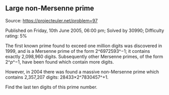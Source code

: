 Large non-Mersenne prime
------------------------

Source: https://projecteuler.net/problem=97

Published on Friday, 10th June 2005, 06:00 pm; Solved by 30990;
Difficulty rating: 5%

The first known prime found to exceed one million digits was discovered
in 1999, and is a Mersenne prime of the form 2^6972593^−1; it contains
exactly 2,098,960 digits. Subsequently other Mersenne primes, of the
form 2^*p*^−1, have been found which contain more digits.

However, in 2004 there was found a massive non-Mersenne prime which
contains 2,357,207 digits: 28433×2^7830457^+1.

Find the last ten digits of this prime number.
